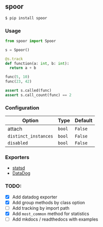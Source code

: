 ## spoor

```bash
$ pip install spoor
```

### Usage

```python
from spoor import Spoor

s = Spoor()

@s.track
def function(a: int, b: int):
  return a + b

func(5, 10)
func(23, 42)

assert s.called(func)
assert s.call_count(func) == 2
```

### Configuration

| Option | Type | Default |
|--------|------|---------|
| attach | `bool` | `False` |
|`distinct_instances` | `bool` | `False` |
| `disabled` | `bool` | `False` |


### Exporters

* [statsd]()
* [DataDog]()

### TODO:

* [x] Add datadog exporter
* [x] Add group methods by class option
* [ ] Add tracking by import path
* [x] Add `most_common` method for statistics
* [ ] Add mkdocs / readthedocs with examples
